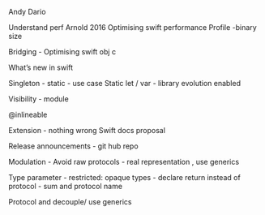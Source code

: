 Andy
Dario

Understand perf Arnold 2016
Optimising swift performance
Profile -binary size

Bridging -
Optimising swift obj c

What’s new in swift


Singleton - static - use case
Static let / var  - library evolution enabled

Visibility  - module

@inlineable

Extension - nothing wrong
Swift docs proposal

Release announcements - git hub repo

Modulation -
Avoid raw protocols - real representation , use generics

Type parameter - restricted: opaque types  - declare return instead of protocol - sum and protocol name


Protocol and decouple/ use generics
